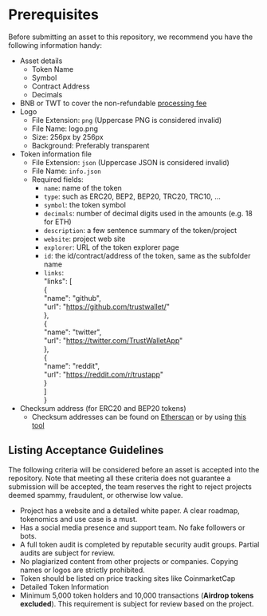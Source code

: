# Prerequisites
Before submitting an asset to this repository, we recommend you have the following information handy:
 - Asset details
    - Token Name
    - Symbol
    - Contract Address
    - Decimals
 - BNB or TWT to cover the non-refundable [processing fee](pr-fee.md)
 - Logo
    - File Extension:  `png` (Uppercase  PNG  is considered invalid)
    - File Name: logo.png
    - Size:  256px by 256px
    - Background: Preferably transparent
 - Token information file
    - File Extension:  `json` (Uppercase  JSON  is considered invalid)
    - File Name: `info.json`
    - Required fields:
      - `name`: name of the token
      - `type`: such as ERC20, BEP2, BEP20, TRC20, TRC10, ...
      - `symbol`: the token symbol
      - `decimals`: number of decimal digits used in the amounts (e.g. 18 for ETH)
      - `description`: a few sentence summary of the token/project
      - `website`: project web site
      - `explorer`: URL of the token explorer page
      - `id`: the id/contract/address of the token, same as the subfolder name
      - `links`:  
        "links": [  
        {  
               "name": "github",    
               "url": "https://github.com/trustwallet/"   
        },    
        {    
               "name": "twitter",    
               "url": "https://twitter.com/TrustWalletApp"    
        },    
        {   
               "name": "reddit",    
               "url": "https://reddit.com/r/trustapp"    
        }   
  ]  
}
 - Checksum address (for ERC20 and BEP20 tokens)
   - Checksum addresses can be found on [Etherscan](https://etherscan.io) or by using [this tool](https://piyolab.github.io/sushiether/RunScrapboxCode/?web3=1.0.0-beta.33&code=https://scrapbox.io/api/code/sushiether/web3.js_-_Ethereum_%E3%81%AE%E3%82%A2%E3%83%89%E3%83%AC%E3%82%B9%E3%82%92%E3%83%81%E3%82%A7%E3%83%83%E3%82%AF%E3%82%B5%E3%83%A0%E4%BB%98%E3%81%8D%E3%82%A2%E3%83%89%E3%83%AC%E3%82%B9%E3%81%AB%E5%A4%89%E6%8F%9B%E3%81%99%E3%82%8B/demo.js)

## Listing Acceptance Guidelines
The following criteria will be considered before an asset is accepted into the repository. Note that meeting all these criteria does not guarantee a submission will be accepted, the team reserves the right to reject projects deemed spammy, fraudulent, or otherwise low value.
 - Project has a website and a detailed white paper. A clear roadmap, tokenomics and use case is a must.
 - Has a social media presence and support team. No fake followers or bots.
 - A full token audit is completed by reputable security audit groups. Partial audits are subject for review.
 - No plagiarized content from other projects or companies. Copying names or logos are strictly prohibited.
 - Token should be listed on price tracking sites like CoinmarketCap
 - Detailed Token Information
 - Minimum 5,000 token holders and 10,000 transactions (**Airdrop tokens excluded**). This requirement is subject for review based on the project.
